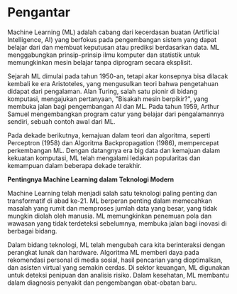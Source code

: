 # Pengantar

Machine Learning (ML) adalah cabang dari kecerdasan buatan (Artificial Intelligence, AI) yang berfokus pada pengembangan sistem yang dapat belajar dari dan membuat keputusan atau prediksi berdasarkan data. ML menggabungkan prinsip-prinsip ilmu komputer dan statistik untuk memungkinkan mesin belajar tanpa diprogram secara eksplisit.

Sejarah ML dimulai pada tahun 1950-an, tetapi akar konsepnya bisa dilacak kembali ke era Aristoteles, yang mengusulkan teori bahwa pengetahuan didapat dari pengalaman. Alan Turing, salah satu pionir di bidang komputasi, mengajukan pertanyaan, "Bisakah mesin berpikir?", yang membuka jalan bagi pengembangan AI dan ML. Pada tahun 1959, Arthur Samuel mengembangkan program catur yang belajar dari pengalamannya sendiri, sebuah contoh awal dari ML.

Pada dekade berikutnya, kemajuan dalam teori dan algoritma, seperti Perceptron (1958) dan Algoritma Backpropagation (1986), mempercepat perkembangan ML. Dengan datangnya era big data dan kemajuan dalam kekuatan komputasi, ML telah mengalami ledakan popularitas dan kemampuan dalam beberapa dekade terakhir.

**Pentingnya Machine Learning dalam Teknologi Modern**

Machine Learning telah menjadi salah satu teknologi paling penting dan transformatif di abad ke-21. ML berperan penting dalam memecahkan masalah yang rumit dan memproses jumlah data yang besar, yang tidak mungkin diolah oleh manusia. ML memungkinkan penemuan pola dan wawasan yang tidak terdeteksi sebelumnya, membuka jalan bagi inovasi di berbagai bidang.

Dalam bidang teknologi, ML telah mengubah cara kita berinteraksi dengan perangkat lunak dan hardware. Algoritma ML memberi daya pada rekomendasi personal di media sosial, hasil pencarian yang dioptimalkan, dan asisten virtual yang semakin cerdas. Di sektor keuangan, ML digunakan untuk deteksi penipuan dan analisis risiko. Dalam kesehatan, ML membantu dalam diagnosis penyakit dan pengembangan obat-obatan baru.
